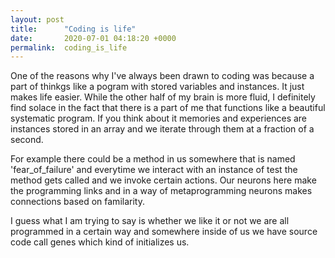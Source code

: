 ```yaml
---
layout: post
title:      "Coding is life"
date:       2020-07-01 04:18:20 +0000
permalink:  coding_is_life
---
```



One of the reasons why I've always been drawn to coding was because a part of thinkgs like a pogram with stored variables and instances. It just makes life easier. While the other half of my brain is more fluid, I definitely find solace in the fact that there is a part of me that functions like a beautiful systematic program. If you think about it memories and experiences are instances stored in an array and we iterate through them at a fraction of a second. 

For example there could be a method in us somewhere that is named 'fear_of_failure' and everytime we interact with an instance of test the method gets called and we invoke certain actions. Our neurons here make the programming links and in a way of metaprogramming neurons makes connections based on familarity. 

I guess what I am trying to say is whether we like it or not we are all programmed in a certain way and somewhere inside of us we have source code call genes which kind of initializes us. 
